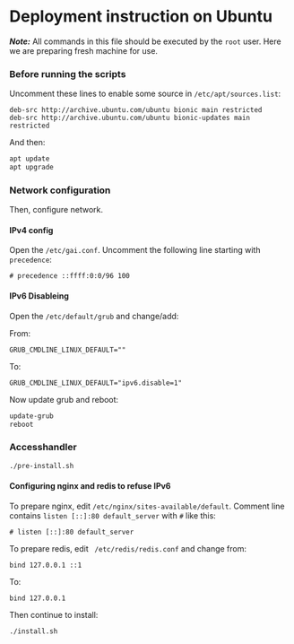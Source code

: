 # Deployment instruction on Ubuntu

_**Note:**_ All commands in this file should be executed by the `root` user.
Here we are preparing fresh machine for use.

### Before running the scripts

Uncomment these lines to enable some source in `/etc/apt/sources.list`:

```
deb-src http://archive.ubuntu.com/ubuntu bionic main restricted
deb-src http://archive.ubuntu.com/ubuntu bionic-updates main restricted
```

And then:

``` bash
apt update
apt upgrade
```

### Network configuration

Then, configure network.

#### IPv4 config

Open the `/etc/gai.conf`.
Uncomment the following line starting with `precedence`:

```
# precedence ::ffff:0:0/96 100
```

#### IPv6 Disableing

Open the `/etc/default/grub` and change/add:

From:
```
GRUB_CMDLINE_LINUX_DEFAULT=""
```

To:
```
GRUB_CMDLINE_LINUX_DEFAULT="ipv6.disable=1"
```

Now update grub and reboot:

``` bash
update-grub
reboot
```

### Accesshandler

``` bash
./pre-install.sh
```

#### Configuring nginx and redis to refuse IPv6

To prepare nginx, edit `/etc/nginx/sites-available/default`.
Comment line contains `listen [::]:80 default_server` with `#` like this:

```
# listen [::]:80 default_server
```

To prepare redis, edit ` /etc/redis/redis.conf` and change from:

```
bind 127.0.0.1 ::1
```

To:
```
bind 127.0.0.1
```

Then continue to install:

``` bash
./install.sh
```
